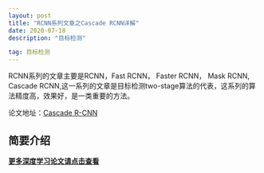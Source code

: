 ```yaml
---
layout: post
title: "RCNN系列文章之Cascade RCNN详解"
date: 2020-07-18
description: "目标检测"

tag: 目标检测
--- 
```


RCNN系列的文章主要是RCNN，Fast RCNN， Faster RCNN， Mask RCNN, Cascade RCNN,这一系列的文章是目标检测two-stage算法的代表，这系列的算法精度高，效果好，是一类重要的方法。



论文地址：[Cascade R-CNN](https://arxiv.org/pdf/1712.00726.pdf)



## 简要介绍






**[更多深度学习论文请点击查看](https://zhuanlan.zhihu.com/c_1101089619118026752)**